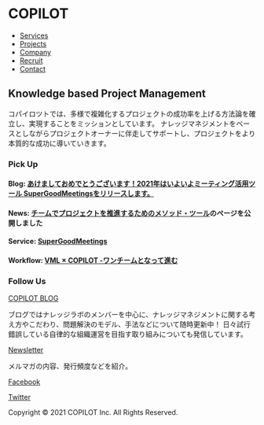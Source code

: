# COPILOT

- [Services](service.md)
- [Projects](projects.md)
- [Company](company.md)
- [Recruit](recruit.md)
- [Contact](contact.md)

## Knowledge based Project Management

コパイロツトでは、多様で複雑化するプロジェクトの成功率を上げる方法論を確立し、実現することをミッションとしています。
ナレッジマネジメントをベースとしながらプロジェクトオーナーに伴走してサポートし、プロジェクトをより本質的な成功に導いていきます。

### Pick Up

#### Blog: [あけましておめでとうございます！2021年はいよいよミーティング活用ツール SuperGoodMeetingsをリリースします。](https://blog.copilot.jp/entry/2021/01/04/093000)

#### News: [チームでプロジェクトを推進するためのメソッド・ツール](https://projectsprint.copilot.jp/)のページを公開しました

#### Service: [SuperGoodMeetings](https://supergoodmeetings.com/)

#### Workflow: [VML × COPILOT -ワンチームとなって進む](https://copilot.jp/workflow/1077)

### Follow Us

[COPILOT BLOG](https://blog.copilot.jp/)

ブログではナレッジラボのメンバーを中心に、ナレッジマネジメントに関する考え方やこだわり、問題解決のモデル、手法などについて随時更新中！
日々試行錯誤している自律的な組織運営を目指す取り組みについても発信しています。

[Newsletter]()

メルマガの内容、発行頻度などを紹介。

[Facebook](https://www.facebook.com/copilot.jp)

[Twitter](https://twitter.com/copilotinc)

Copyright © 2021 COPILOT Inc. All Rights Reserved.
